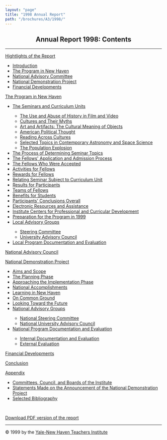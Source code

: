 ```yaml
---
layout: "page"
title: "1998 Annual Report"
path: "/brochures/A3/1998/"
---
```

<main>
<center><h2>Annual Report 1998: Contents</h2></center>
<hr/>
<p><a href="/brochures/A3/1998/highlights.html">Hightlights of the Report</a>
<ul>
    <li><a href="/brochures/A3/1998/highlights.html#a">Introduction</a></li>
    <li><a href="/brochures/A3/1998/highlights.html#b">The Program in New Haven</a></li>
    <li><a href="/brochures/A3/1998/highlights.html#c">National Advisory Committee</a></li>
    <li><a href="/brochures/A3/1998/highlights.html#d">National Demonstration Project</a></li>
    <li><a href="/brochures/A3/1998/highlights.html#e">Financial Developments</a></li>
</ul>
</p>
<p><a href="/brochures/A3/1998/programnh.html">The Program in New Haven</a>
<ul>
    <li><a href="/brochures/A3/1998/programnh.html#a">The Seminars and Curriculum Units</a></li>
    <ul>
        <li><a href="/brochures/A3/1998/programnh.html#b">The Use and Abuse of History in Film and Video</a></li>
        <li><a href="/brochures/A3/1998/programnh.html#c">Cultures and Their Myths</a></li>
        <li><a href="/brochures/A3/1998/programnh.html#d">Art and Artifacts: The Cultural Meaning of Objects</a></li>
        <li><a href="/brochures/A3/1998/programnh.html#e">American Political Thought</a></li>
        <li><a href="/brochures/A3/1998/programnh.html#f">Reading Across Cultures</a></li>
        <li><a href="/brochures/A3/1998/programnh.html#g">Selected Topics in Contemporary Astronomy and Space Science</a></li>
        <li><a href="/brochures/A3/1998/programnh.html#h">The Population Explosion</a></li>
    </ul>
    <li><a href="/brochures/A3/1998/programnh.html#i">The Process of Determining Seminar Topics</a></li>
    <li><a href="/brochures/A3/1998/programnh.html#j">The Fellows' Application and Admission Process</a></li>
    <li><a href="/brochures/A3/1998/programnh.html#k">The Fellows Who Were Accepted</a></li>
    <li><a href="/brochures/A3/1998/programnh.html#l">Activities for Fellows</a></li>
    <li><a href="/brochures/A3/1998/programnh.html#m">Rewards for Fellows</a></li>
    <li><a href="/brochures/A3/1998/programnh.html#n">Relating Seminar Subject to Curriculum Unit</a></li>
    <li><a href="/brochures/A3/1998/programnh.html#o">Results for Participants</a></li>
    <li><a href="/brochures/A3/1998/programnh.html#p">Teams of Fellows</a></li>
    <li><a href="/brochures/A3/1998/programnh.html#q">Benefits for Students</a></li>
    <li><a href="/brochures/A3/1998/programnh.html#r">Participants' Conclusions Overall</a></li>
    <li><a href="/brochures/A3/1998/programnh.html#s">Electronic Resources and Assistance</a></li>
    <li><a href="/brochures/A3/1998/programnh.html#t">Institute Centers for Professional and Curricular Development</a></li>
    <li><a href="/brochures/A3/1998/programnh.html#u">Preparation for the Program in 1999</a></li>
    <li><a href="/brochures/A3/1998/programnh.html#v">Local Advisory Groups</a></li>
    <ul>
        <li><a href="/brochures/A3/1998/programnh.html#w">Steering Committee</a></li>
        <li><a href="/brochures/A3/1998/programnh.html#x">University Advisory Council</a></li>
    </ul>
    <li><a href="/brochures/A3/1998/programnh.html#y">Local Program Documentation and Evaluation</a></li>
</ul>
</p>
<p><a href="/brochures/A3/1998/nac.html">National Advisory Council</a>
</p>
<p><a href="/brochures/A3/1998/nationaldem.html">National Demonstration Project</a>
<ul>
    <li><a href="/brochures/A3/1998/nationaldem.html#a">Aims and Scope</a></li>
    <li><a href="/brochures/A3/1998/nationaldem.html#b">The Planning Phase</a></li>
    <li><a href="/brochures/A3/1998/nationaldem.html#c">Approaching the Implementation Phase</a></li>
    <li><a href="/brochures/A3/1998/nationaldem.html#d">National Accomplishments</a></li>
    <li><a href="/brochures/A3/1998/nationaldem.html#e">Learning in New Haven</a></li>
    <li><a href="/brochures/A3/1998/nationaldem.html#f">On Common Ground</a></li></i>
    <li><a href="/brochures/A3/1998/nationaldem.html#g">Looking Toward the Future</a></li>
    <li><a href="/brochures/A3/1998/nationaldem.html#h">National Advisory Groups</a></li>
    <ul>
        <li><a href="/brochures/A3/1998/nationaldem.html#i">National Steering Committee</a></li>
        <li><a href="/brochures/A3/1998/nationaldem.html#j">National University Advisory Council</a></li>
    </ul>
    <li><a href="/brochures/A3/1998/nationaldem.html#k">National Program Documentation and Evaluation</a></li>
    <ul>
        <li><a href="/brochures/A3/1998/nationaldem.html#l">Internal Documentation and Evaluation</a></li>
        <li><a href="/brochures/A3/1998/nationaldem.html#m">External Evaluation</a></li>
    </ul>
</ul>
</p>
<p><a href="/brochures/A3/1998/financiald.html">Financial Developments</a>
</p>
<p><a href="/brochures/A3/1998/conclusionb.html">Conclusion</a>
</p>
<p><a href="/brochures/A3/1998/appendixb.html">Appendix</a>
<ul>
    <li><a href="/brochures/A3/1998/appendixb.html#a">Committees, Council, and Boards of the Institute</a></li>
    <li><a href="/brochures/A3/1998/appendixb.html#b">Statements Made on the Announcement of the National Demonstration Project</a></li>
    <li><a href="/brochures/A3/1998/appendixb.html#c">Selected Bibliography</a></li>
</ul>    
<br/>
</p>
<p><a href="/pdfs/ar/1998-annual-report.pdf" target="_blank">Download PDF version of the report</a></p>
<hr/>© 1999 by the <a href="/">Yale-New Haven Teachers Institute</a>
</main>